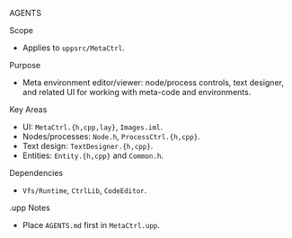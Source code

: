 AGENTS

Scope
- Applies to `uppsrc/MetaCtrl`.

Purpose
- Meta environment editor/viewer: node/process controls, text designer, and related UI for working with meta-code and environments.

Key Areas
- UI: `MetaCtrl.{h,cpp,lay}`, `Images.iml`.
- Nodes/processes: `Node.h`, `ProcessCtrl.{h,cpp}`.
- Text design: `TextDesigner.{h,cpp}`.
- Entities: `Entity.{h,cpp}` and `Common.h`.

Dependencies
- `Vfs/Runtime`, `CtrlLib`, `CodeEditor`.

.upp Notes
- Place `AGENTS.md` first in `MetaCtrl.upp`.

